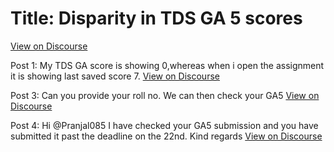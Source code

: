 # Title: Disparity in TDS GA 5 scores
[View on Discourse](https://discourse.onlinedegree.iitm.ac.in/t/disparity-in-tds-ga-5-scores/169247)

Post 1: My TDS GA score is showing 0,whereas when i open the assignment it is showing last saved score 7.
[View on Discourse](https://discourse.onlinedegree.iitm.ac.in/t/disparity-in-tds-ga-5-scores/169247/1)


Post 3: Can you provide your roll no. We can then check your GA5
[View on Discourse](https://discourse.onlinedegree.iitm.ac.in/t/disparity-in-tds-ga-5-scores/169247/3)


Post 4: Hi @Pranjal085 I have checked your GA5 submission and you have submitted it past the deadline on the 22nd. Kind regards
[View on Discourse](https://discourse.onlinedegree.iitm.ac.in/t/disparity-in-tds-ga-5-scores/169247/4)



